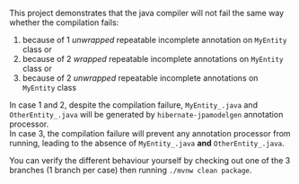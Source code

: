This project demonstrates that the java compiler will not fail the same way whether the compilation fails: 
1. because of 1 _unwrapped_ repeatable incomplete annotation on `MyEntity` class
or
2. because of 2 _wrapped_ repeatable incomplete annotations on `MyEntity` class
or 
3. because of 2 _unwrapped_ repeatable incomplete annotations on `MyEntity` class

In case 1 and 2, despite the compilation failure, `MyEntity_.java` and `OtherEntity_.java` will be generated by `hibernate-jpamodelgen` annotation processor.  
In case 3, the compilation failure will prevent any annotation processor from running, leading to the absence of `MyEntity_.java` **and** `OtherEntity_.java`.

You can verify the different behaviour yourself by checking out one of the 3 branches (1 branch per case) then running `./mvnw clean package`.
